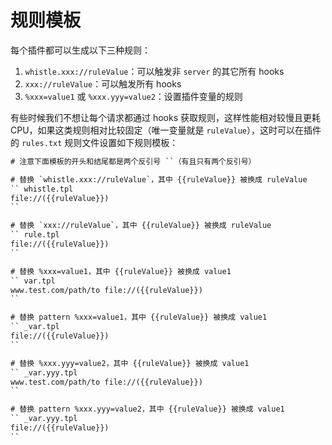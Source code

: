 # 规则模板
每个插件都可以生成以下三种规则：
1. `whistle.xxx://ruleValue`：可以触发非 `server` 的其它所有 hooks
2. `xxx://ruleValue`：可以触发所有 hooks
3. `%xxx=value1` 或 `%xxx.yyy=value2`：设置插件变量的规则

有些时候我们不想让每个请求都通过 hooks 获取规则，这样性能相对较慢且更耗 CPU，如果这类规则相对比较固定（唯一变量就是 `ruleValue`），这时可以在插件的 `rules.txt` 规则文件设置如下规则模板：
``` txt
# 注意下面模板的开头和结尾都是两个反引号 ``（有且只有两个反引号）

# 替换 `whistle.xxx://ruleValue`，其中 {{ruleValue}} 被换成 ruleValue
`` whistle.tpl
file://({{ruleValue}})
``

# 替换 `xxx://ruleValue`，其中 {{ruleValue}} 被换成 ruleValue
`` rule.tpl
file://({{ruleValue}})
``

# 替换 %xxx=value1，其中 {{ruleValue}} 被换成 value1
`` var.tpl
www.test.com/path/to file://({{ruleValue}})
``

# 替换 pattern %xxx=value1，其中 {{ruleValue}} 被换成 value1
`` _var.tpl
file://({{ruleValue}})
``

# 替换 %xxx.yyy=value2，其中 {{ruleValue}} 被换成 value1
`` _var.yyy.tpl
www.test.com/path/to file://({{ruleValue}})
``

# 替换 pattern %xxx.yyy=value2，其中 {{ruleValue}} 被换成 value1
`` _var.yyy.tpl
file://({{ruleValue}})
``


```
